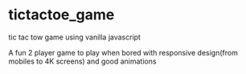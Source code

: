 # tictactoe_game
tic tac tow game using vanilla javascript

A fun 2 player game to play when bored with responsive design(from mobiles to 4K screens) and good animations 
